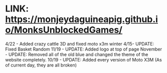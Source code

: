 # LINK: https://monjeydaguineapig.github.io/MonksUnblockedGames/
4/22 - Added crazy cattle 3D and fixed moto x3m winter
4/15- UPDATE: Fixed Basket Random
11/19 - UPDATE: Added logo at top of page
November - UPDATE: Removed all of the old blue and changed the theme of the website completely.
10/19 - UPDATE: Added every version of Moto X3M 
(As of current day, they are all broken)
